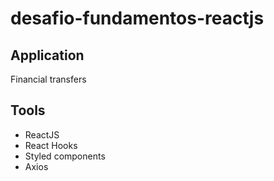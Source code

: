 # desafio-fundamentos-reactjs

## Application

Financial transfers

## Tools

-   ReactJS
-   React Hooks
-   Styled components
-   Axios
